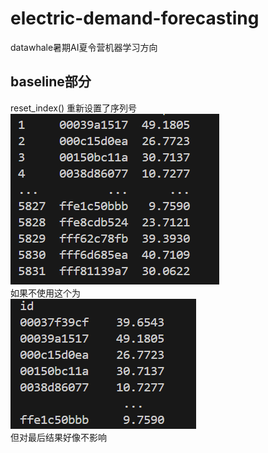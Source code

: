 # electric-demand-forecasting
datawhale暑期AI夏令营机器学习方向  
## baseline部分  
reset_index()  重新设置了序列号
![alt text](image.png)  
如果不使用这个为  
![alt text](image-1.png)  
但对最后结果好像不影响  
  
  